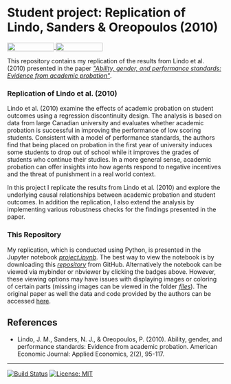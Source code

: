 # Student project: Replication of Lindo, Sanders & Oreopoulos (2010)

<a href="https://nbviewer.jupyter.org/github/HumanCapitalAnalysis/student-project-amageh/blob/master/project.ipynb"
   target="_parent">
   <img align="center" 
  src="https://raw.githubusercontent.com/jupyter/design/master/logos/Badges/nbviewer_badge.png" 
      width="109" height="20"> 
</a> 
<a href="https://mybinder.org/v2/gh/HumanCapitalAnalysis/student-project-amageh/master?filepath=project.ipynb"
    target="_parent">
    <img align="center"
       src="https://mybinder.org/badge_logo.svg"
       width="109" height="20">
</a>

This repository contains my replication of the results from Lindo et al. (2010) presented in the paper [_"Ability, gender, and performance standards: Evidence from academic probation"_](https://www.aeaweb.org/articles?id=10.1257/app.2.2.95). 

### Replication of Lindo et al. (2010)

Lindo et al. (2010) examine the effects of academic probation on student outcomes using a regression discontinuity design. The analysis is based on data from large Canadian university and evaluates whether academic probation is successful in improving the performance of low scoring students. Consistent with a model of performance standards, the authors find that being placed on probation in the first year of university induces some students to drop out of school while it improves the grades of students who continue their studies. In a more general sense, academic probation can offer insights into how agents respond to negative incentives and the threat of punishment in a real world context.

In this project I replicate the results from Lindo et al. (2010) and explore the underlying causal relationships between academic probation and student outcomes. In addition the replication, I also extend the analysis by implementing various robustness checks for the findings presented in the paper.

### This Repository

My replication, which is conducted using Python, is presented in the Jupyter notebook [_project.ipynb_](https://github.com/HumanCapitalAnalysis/student-project-amageh/blob/master/project.ipynb). The best way to view the notebook is by downloading this [_repository_](https://github.com/HumanCapitalAnalysis/student-project-amageh) from GitHub. Alternatively the notebook can be viewed via mybinder or nbviewer by clicking the badges above. However, these viewing options may have issues with displaying images or coloring of certain parts (missing images can be viewed in the folder [_files_](https://github.com/HumanCapitalAnalysis/student-project-amageh/tree/master/files)). The original paper as well the data and code provided by the authors can be accessed [here](https://www.aeaweb.org/articles?id=10.1257/app.2.2.95). 

## References

* Lindo, J. M., Sanders, N. J., & Oreopoulos, P. (2010). Ability, gender, and performance standards: Evidence from academic probation. American Economic Journal: Applied Economics, 2(2), 95-117.
--- 
[![Build Status](https://travis-ci.org/HumanCapitalAnalysis/student-project-amageh.svg?branch=master)](https://travis-ci.org/HumanCapitalAnalysis/student-project-amageh)
</a> 
[![License: MIT](https://img.shields.io/badge/License-MIT-blue.svg)](https://github.com/HumanCapitalAnalysis/student-project-amageh/blob/master/LICENSE) 
</a> 
